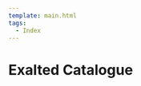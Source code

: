 ```yaml
---
template: main.html
tags:
  - Index
---
```


# Exalted Catalogue

<!-- material/tags { scope: true } -->